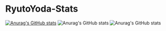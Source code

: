 # RyutoYoda-Stats

[![Anurag's GitHub stats](https://github-readme-stats.vercel.app/api?username=RyutoYoda)](https://github.com/anuraghazra/github-readme-stats)
![Anurag's GitHub stats](https://github-readme-stats.vercel.app/api?username=RyutoYoda=contribs,prs)
![Anurag's GitHub stats](https://github-readme-stats.vercel.app/api?username=RyutoYoda&show_icons=true&theme=radical)
